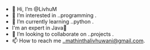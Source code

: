 - 👋 Hi, I’m @LivhuM
- 👀 I’m interested in ..programming .
- 🌱 I’m currently learning ..python .
- I'm an expert in Java💞️
- 💞️ I’m looking to collaborate on ..projects .
- 📫 How to reach me ..mathinthalivhuwani@gmail.com.

<!---
LivhuM/LivhuM is a ✨ special ✨ repository because its `README.md` (this file) appears on your GitHub profile.
You can click the Preview link to take a look at your changes.
--->
